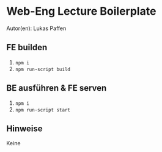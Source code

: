 # Web-Eng Lecture Boilerplate
Autor(en): Lukas Paffen

## FE builden
1. `npm i`
2. `npm run-script build`

## BE ausführen & FE serven
1. `npm i`
2. `npm run-script start`

## Hinweise
Keine
